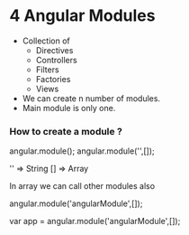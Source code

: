 # 4 Angular Modules

- Collection of
	- Directives
	- Controllers
	- Filters
	- Factories
	- Views
- We can create n number of modules.
- Main module is only one.

### How to create a module ?

angular.module();
angular.module('',[]);

'' => String [] => Array

In array we can call other modules also

angular.module('angularModule',[]);


var app = angular.module('angularModule',[]);
